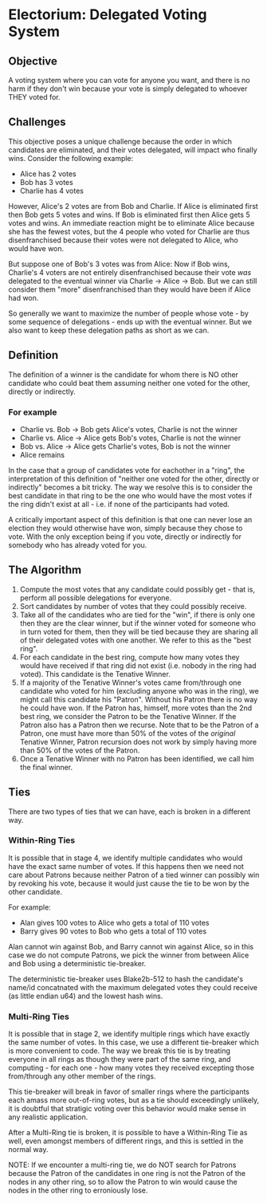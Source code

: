 # Electorium: Delegated Voting System

## Objective
A voting system where you can vote for anyone you want, and there is no harm if they
don't win because your vote is simply delegated to whoever THEY voted for.

## Challenges
This objective poses a unique challenge because the order in which candidates are
eliminated, and their votes delegated, will impact who finally wins. Consider the
following example:

* Alice has 2 votes
* Bob has 3 votes
* Charlie has 4 votes

However, Alice's 2 votes are from Bob and Charlie.
If Alice is eliminated first then Bob gets 5 votes and wins. If Bob is eliminated
first then Alice gets 5 votes and wins. An immediate reaction might be to eliminate
Alice because she has the fewest votes, but the 4 people who voted for Charlie are
thus disenfranchised because their votes were not delegated to Alice, who would have
won.

But suppose one of Bob's 3 votes was from Alice: Now if Bob wins, Charlie's 4 voters
are not entirely disenfranchised because their vote *was* delegated to the eventual
winner via Charlie -> Alice -> Bob. But we can still consider them "more"
disenfranchised than they would have been if Alice had won.

So generally we want to maximize the number of people whose vote - by some sequence of
delegations - ends up with the eventual winner. But we also want to keep these
delegation paths as short as we can.

## Definition
The definition of a winner is the candidate for whom there is NO other candidate who
could beat them assuming neither one voted for the other, directly or indirectly.

### For example
* Charlie vs. Bob -> Bob gets Alice's votes, Charlie is not the winner
* Charlie vs. Alice -> Alice gets Bob's votes, Charlie is not the winner
* Bob vs. Alice -> Alice gets Charlie's votes, Bob is not the winner
* Alice remains

In the case that a group of candidates vote for eachother in a "ring", the
interpretation of this definition of "neither one voted for the other, directly or
indirectly" becomes a bit tricky. The way we resolve this is to consider the best
candidate in that ring to be the one who would have the most votes if the ring didn't
exist at all - i.e. if none of the participants had voted.

A critically important aspect of this definition is that one can never lose an
election they would otherwise have won, simply because they chose to vote. With the
only exception being if you vote, directly or indirectly for somebody who has already
voted for you.

## The Algorithm
1. Compute the most votes that any candidate could possibly get - that is, perform
    all possible delegations for everyone.
2. Sort candidates by number of votes that they could possibly receive.
3. Take all of the candidates who are tied for the "win", if there is only one then
    they are the clear winner, but if the winner voted for someone who in turn voted
    for them, then they will be tied because they are sharing all of their delegated
    votes with one another. We refer to this as the "best ring".
4. For each candidate in the best ring, compute how many votes they would have
    received if that ring did not exist (i.e. nobody in the ring had voted).
    This candidate is the Tenative Winner.
5. If a majority of the Tenative Winner's votes came from/through one candidate
    who voted for him (excluding anyone who was in the ring), we might call this
    candidate his "Patron". Without his Patron there is no way he could have won.
    If the Patron has, himself, more votes than the 2nd best ring, we consider the
    Patron to be the Tenative Winner. If the Patron also has a Patron then we
    recurse. Note that to be the Patron of a Patron, one must have more than 50% of
    the votes of the *original* Tenative Winner, Patron recursion does not work by simply
    having more than 50% of the votes of the Patron.
6. Once a Tenative Winner with no Patron has been identified, we call him the final
    winner.

## Ties

There are two types of ties that we can have, each is broken in a different way.

### Within-Ring Ties

It is possible that in stage 4, we identify multiple candidates who would have the
exact same number of votes. If this happens then we need not care about Patrons
because neither Patron of a tied winner can possibly win by revoking his vote,
because it would just cause the tie to be won by the other candidate.

For example:
* Alan gives 100 votes to Alice who gets a total of 110 votes
* Barry gives 90 votes to Bob who gets a total of 110 votes

Alan cannot win against Bob, and Barry cannot win against Alice, so in this case we
do not compute Patrons, we pick the winner from between Alice and Bob using a
deterministic tie-breaker.

The deterministic tie-breaker uses Blake2b-512 to hash the candidate's name/id
concatnated with the maximum delegated votes they could receive (as little endian u64)
and the lowest hash wins.

### Multi-Ring Ties
It is possible that in stage 2, we identify multiple rings which have exactly the same
number of votes. In this case, we use a different tie-breaker which is more convenient
to code. The way we break this tie is by treating everyone in all rings as though they
were part of the same ring, and computing - for each one - how many votes they received
excepting those from/through any other member of the rings.

This tie-breaker will break in favor of smaller rings where the participants each amass
more out-of-ring votes, but as a tie should exceedingly unlikely, it is doubtful that
stratigic voting over this behavior would make sense in any realistic application.

After a Multi-Ring tie is broken, it is possible to have a Within-Ring Tie as well,
even amongst members of different rings, and this is settled in the normal way.

NOTE: If we encounter a multi-ring tie, we do NOT search for Patrons because the Patron
of the candidates in one ring is not the Patron of the nodes in any other ring, so to
allow the Patron to win would cause the nodes in the other ring to erroniously lose.